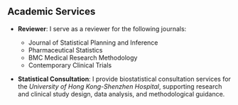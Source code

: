 ## Academic Services

* **Reviewer**:
  I serve as a reviewer for the following journals:
  - Journal of Statistical Planning and Inference
  - Pharmaceutical Statistics
  - BMC Medical Research Methodology
  - Contemporary Clinical Trials

* **Statistical Consultation**:
  I provide biostatistical consultation services for the *University of Hong Kong-Shenzhen Hospital*, supporting research and clinical study design, data analysis, and methodological guidance.
